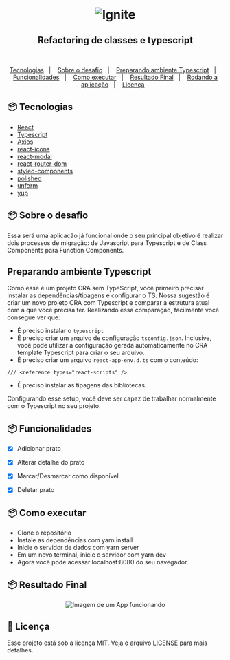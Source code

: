 <h1 align="center">
    <img alt="Ignite" title="Ignite" src=".github/imagem.png" />
</h1>

<h2 align="center">Refactoring de classes e typescript</h2>

</br>

<p align="center">
  <a href="#-tecnologias">Tecnologias</a>&nbsp;&nbsp;&nbsp;|&nbsp;&nbsp;&nbsp;
  <a href="#-projeto">Sobre o desafio</a>&nbsp;&nbsp;&nbsp;|&nbsp;&nbsp;&nbsp;
  <a href="#-projeto">Preparando ambiente Typescript</a>&nbsp;&nbsp;&nbsp;|&nbsp;&nbsp;&nbsp;
  <a href="#-projeto">Funcionalidades</a>&nbsp;&nbsp;&nbsp;|&nbsp;&nbsp;&nbsp;
  <a href="#-projeto">Como executar</a>&nbsp;&nbsp;&nbsp;|&nbsp;&nbsp;&nbsp;
  <a href="#-projeto">Resultado Final</a>&nbsp;&nbsp;&nbsp;|&nbsp;&nbsp;&nbsp;
  <a href="#-tecnologias">Rodando a aplicação</a>&nbsp;&nbsp;&nbsp;|&nbsp;&nbsp;&nbsp;
  <a href="#-tecnologias">Licença</a>&nbsp;&nbsp;&nbsp;
</p>

## 📦 Tecnologias

- [React](https://reactjs.org/)
- [Typescript](https://www.typescriptlang.org/)
- [Axios](https://github.com/axios/axios)
- [react-icons](https://react-icons.github.io/react-icons/)
- [react-modal](https://github.com/reactjs/react-modal)
- [react-router-dom](https://reactrouter.com/web/guides/quick-start)
- [styled-components](https://styled-components.com/)
- [polished](https://polished.js.org/)
- [unform](https://unform.dev/)
- [yup](https://github.com/jquense/yup)

## 📦 Sobre o desafio

Essa será uma aplicação já funcional onde o seu principal objetivo é realizar dois processos de migração: de Javascript para Typescript e de Class Components para Function Components.

## Preparando ambiente Typescript

Como esse é um projeto CRA sem TypeScript, você primeiro precisar instalar as dependências/tipagens e configurar o TS. Nossa sugestão é criar um novo projeto CRA com Typescript e comparar a estrutura atual com a que você precisa ter. Realizando essa comparação, facilmente você consegue ver que:

- É preciso instalar o `typescript`
- É preciso criar um arquivo de configuração `tsconfig.json`. Inclusive, você pode utilizar a configuração gerada automaticamente no CRA template Typescript para criar o seu arquivo.
- É preciso criar um arquivo `react-app-env.d.ts` com o conteúdo:

```tsx
/// <reference types="react-scripts" />
```

- É preciso instalar as tipagens das bibliotecas.

Configurando esse setup, você deve ser capaz de trabalhar normalmente com o Typescript no seu projeto.

## 📦 Funcionalidades

- [x] Adicionar prato
- [x] Alterar detalhe do prato
- [x] Marcar/Desmarcar como disponível
- [x] Deletar prato


## 📦 Como executar

- Clone o repositório
- Instale as dependências com yarn install
- Inicie o servidor de dados com yarn server
- Em um novo terminal, inicie o servidor com yarn dev
- Agora você pode acessar localhost:8080 do seu navegador.

## 📦 Resultado Final

<p align="center" style="display: flex; align-items: flex-start; justify-content: center;">
  <img alt="Imagem de um App funcionando" title="App rocketshoes, desafio do Ignite" src="https://raw.githubusercontent.com/elianbecali/refactoring-classes-ts/master/.github/preview.gif" />
</p>

## :memo: Licença

Esse projeto está sob a licença MIT. Veja o arquivo [LICENSE](LICENSE) para mais detalhes.